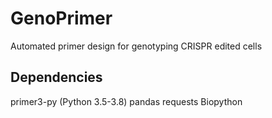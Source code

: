 # GenoPrimer
Automated primer design for genotyping CRISPR edited cells

## Dependencies
primer3-py (Python 3.5-3.8)
pandas
requests
Biopython
